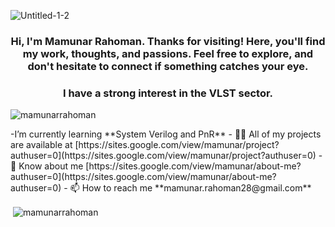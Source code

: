 ![Untitled-1-2](https://github.com/user-attachments/assets/92e0b7cb-3cc9-4151-a5b9-fb4a19ea4d90)
<h3 align="center">Hi, I'm Mamunar Rahoman. Thanks for visiting! Here, you'll find my work, thoughts, and passions. Feel free to explore, and don't hesitate to connect if something catches your eye.</h3>
<h3 align="center">I have a strong interest in the VLST sector.</h3>
<p align="left"> <img src="https://komarev.com/ghpvc/?username=mamunarrahoman&label=Profile%20views&color=0e75b6&style=flat" alt="mamunarrahoman" /> </p>
-I’m currently learning **System Verilog and PnR**
- 👨‍💻 All of my projects are available at [https://sites.google.com/view/mamunar/project?authuser=0](https://sites.google.com/view/mamunar/project?authuser=0)
- 📄 Know about me           [https://sites.google.com/view/mamunar/about-me?authuser=0](https://sites.google.com/view/mamunar/about-me?authuser=0)
- 📫 How to reach me                     **mamunar.rahoman28@gmail.com**
<p>&nbsp;<img align="center" src="https://github-readme-stats.vercel.app/api?username=mamunarrahoman&show_icons=true&locale=en" alt="mamunarrahoman" /></p>
